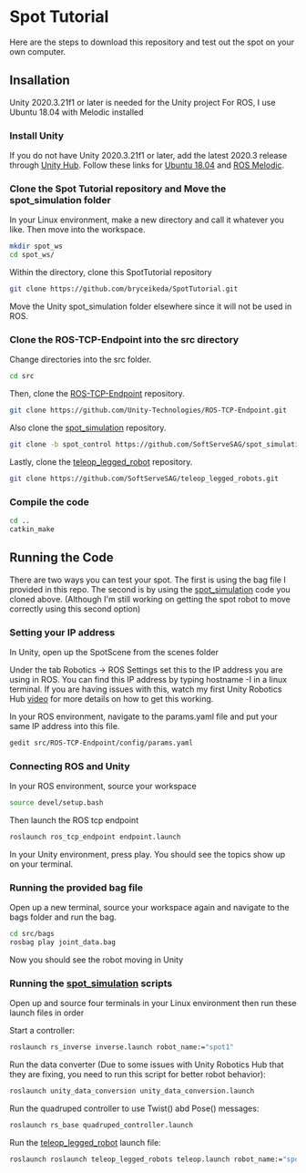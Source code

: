 # Spot Tutorial

Here are the steps to download this repository and test out the spot on your own computer. 

## Insallation

Unity 2020.3.21f1 or later is needed for the Unity project
For ROS, I use Ubuntu 18.04 with Melodic installed
### Install Unity 

If you do not have Unity 2020.3.21f1 or later, add the latest 2020.3 release through [Unity Hub](https://unity3d.com/get-unity/download). Follow these links for [Ubuntu 18.04](https://releases.ubuntu.com/18.04/) and [ROS Melodic](http://wiki.ros.org/melodic/Installation/Ubuntu). 

### Clone the Spot Tutorial repository and Move the spot_simulation folder

In your Linux environment, make a new directory and call it whatever you like. Then move into the workspace.

```sh
mkdir spot_ws
cd spot_ws/
```

Within the directory, clone this SpotTutorial repository

```sh
git clone https://github.com/bryceikeda/SpotTutorial.git
```

Move the Unity spot_simulation folder elsewhere since it will not be used in ROS. 

### Clone the ROS-TCP-Endpoint into the src directory 

Change directories into the src folder. 

```sh
cd src
```

Then, clone the [ROS-TCP-Endpoint](https://github.com/Unity-Technologies/ROS-TCP-Endpoint) repository. 

```sh
git clone https://github.com/Unity-Technologies/ROS-TCP-Endpoint.git
```

Also clone the [spot_simulation](https://github.com/SoftServeSAG/spot_simulation/tree/spot_control) repository. 

```sh
git clone -b spot_control https://github.com/SoftServeSAG/spot_simulation.git
```

Lastly, clone the [teleop_legged_robot](https://github.com/SoftServeSAG/teleop_legged_robots.git) repository.

```sh
git clone https://github.com/SoftServeSAG/teleop_legged_robots.git
```

### Compile the code

```sh
cd ..
catkin_make
```

## Running the Code

There are two ways you can test your spot. The first is using the bag file I provided in this repo. The second is by using the [spot_simulation](https://github.com/SoftServeSAG/spot_simulation/tree/spot_control) code you cloned above. (Although I'm still working on getting the spot robot to move correctly using this second option)

### Setting your IP address

In Unity, open up the SpotScene from the scenes folder

Under the tab Robotics -> ROS Settings set this to the IP address you are using in ROS. You can find this IP address by typing hostname -I in a linux terminal. If you are having issues with this, watch my first Unity Robotics Hub [video](https://www.youtube.com/watch?v=HV1v8mXNmLA) for more details on how to get this working. 

In your ROS environment, navigate to the params.yaml file and put your same IP address into this file.

```sh
gedit src/ROS-TCP-Endpoint/config/params.yaml
```

### Connecting ROS and Unity

In your ROS environment, source your workspace

```sh
source devel/setup.bash
```

Then launch the ROS tcp endpoint

```sh
roslaunch ros_tcp_endpoint endpoint.launch
```

In your Unity environment, press play. You should see the topics show up on your terminal. 

### Running the provided bag file

Open up a new terminal, source your workspace again and navigate to the bags folder and run the bag.

```sh
cd src/bags
rosbag play joint_data.bag
```

Now you should see the robot moving in Unity

### Running the [spot_simulation](https://github.com/SoftServeSAG/spot_simulation/tree/spot_control) scripts

Open up and source four terminals in your Linux environment then run these launch files in order

Start a controller:

```sh
roslaunch rs_inverse inverse.launch robot_name:="spot1"
```

Run the data converter (Due to some issues with Unity Robotics Hub that they are fixing, you need to run this script for better robot behavior):

```sh
roslaunch unity_data_conversion unity_data_conversion.launch
```

Run the quadruped controller to use Twist() abd Pose() messages:

```sh
roslaunch rs_base quadruped_controller.launch 
```

Run the [teleop_legged_robot](https://github.com/SoftServeSAG/teleop_legged_robots.git) launch file: 

```sh
roslaunch roslaunch teleop_legged_robots teleop.launch robot_name:="spot1"
```
